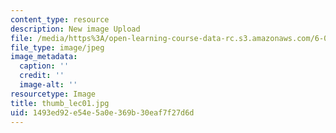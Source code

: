 ```yaml
---
content_type: resource
description: New image Upload
file: /media/https%3A/open-learning-course-data-rc.s3.amazonaws.com/6-002-circuits-and-electronics-spring-2007/1493ed92e54e5a0e369b30eaf7f27d6d_thumb_lec01.jpg
file_type: image/jpeg
image_metadata:
  caption: ''
  credit: ''
  image-alt: ''
resourcetype: Image
title: thumb_lec01.jpg
uid: 1493ed92-e54e-5a0e-369b-30eaf7f27d6d
---
```

